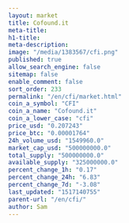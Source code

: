 ```yaml
---
layout: market
title: Cofound.it
meta-title: 
h1-title: 
meta-description: 
image: "/media/1383567/cfi.png"
published: true
allow_search_engine: false
sitemap: false
enable_comment: false
sort_order: 233
permalink: "/en/cfi/market.html"
coin_a_symbol: "CFI"
coin_a_name: "Cofound.it"
coin_a_lower_case: "cfi"
price_usd: "0.207243"
price_btc: "0.00001764"
24h_volume_usd: "1549960.0"
market_cap_usd: "500000000.0"
total_supply: "500000000.0"
available_supply: "325000000.0"
percent_change_1h: "0.17"
percent_change_24h: "6.83"
percent_change_7d: "-3.08"
last_updated: "1517140755"
parent-url: "/en/cfi/"
author: Sam
---
```


